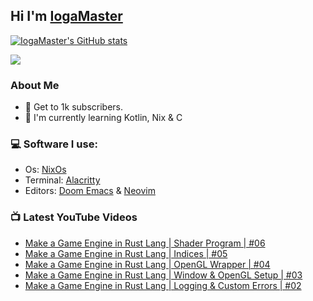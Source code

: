 ## Hi I'm [IogaMaster](https://youtube.com/IogaMaster)

[![IogaMaster's GitHub stats](https://github-readme-stats.vercel.app/api?username=IogaMaster&show_icons=true&bg_color=1e1e2e&text_color=cdd6f4&icon_color=cba6f7&title_color=94e2d5)](https://github.com/IogaMaster)

[![](https://img.shields.io/youtube/channel/subscribers/UCFzUEe9XUlkDLp6AmtNzmOA?logo=youtube&logoColor=red&style=for-the-badge)](https://youtube.com/IogaMaster)

### About Me

* :tada: Get to 1k subscribers.
* :seedling: I'm currently learning Kotlin, Nix & C

### :computer: Software I use:

- Os: [NixOs](https://nixos.org/)
- Terminal: [Alacritty](https://github.com/alacritty/alacritty)
- Editors: [Doom Emacs](https://github.com/doomemacs/doomemacs) & [Neovim](https://github.com/neovim/neovim)

### 📺 Latest YouTube Videos
<!-- YOUTUBE:START -->
- [Make a Game Engine in Rust Lang | Shader Program | #06](https://www.youtube.com/watch?v=vy6vrb4xRU4)
- [Make a Game Engine in Rust Lang | Indices | #05](https://www.youtube.com/watch?v=es9vgyIgvAk)
- [Make a Game Engine in Rust Lang | OpenGL Wrapper | #04](https://www.youtube.com/watch?v=FQYKPx6VI8g)
- [Make a Game Engine in Rust Lang | Window &amp; OpenGL Setup | #03](https://www.youtube.com/watch?v=elcgV6RSZKc)
- [Make a Game Engine in Rust Lang | Logging &amp; Custom Errors | #02](https://www.youtube.com/watch?v=UjSl94zSr58)
<!-- YOUTUBE:END -->
